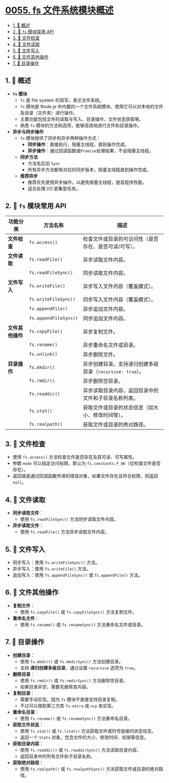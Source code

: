 # [0055. fs 文件系统模块概述](https://github.com/Tdahuyou/TNotes.nodejs/tree/main/notes/0055.%20fs%20%E6%96%87%E4%BB%B6%E7%B3%BB%E7%BB%9F%E6%A8%A1%E5%9D%97%E6%A6%82%E8%BF%B0)

<!-- region:toc -->

- [1. 📝 概述](#1--概述)
- [2. 📒 `fs` 模块常用 API](#2--fs-模块常用-api)
- [3. 📒 文件检查](#3--文件检查)
- [4. 📒 文件读取](#4--文件读取)
- [5. 📒 文件写入](#5--文件写入)
- [6. 📒 文件其他操作](#6--文件其他操作)
- [7. 📒 目录操作](#7--目录操作)

<!-- endregion:toc -->

## 1. 📝 概述

- **`fs` 模块**
  - `fs` 是 file system 的简写，表示文件系统。
  - `fs` 模块是 Node.js 中内置的一个文件系统模块，使用它可以对本地的文件及目录（文件夹）进行操作。
  - 主要功能包括文件的读取与写入、目录操作、文件状态获取等。
  - 熟悉 `fs` 模块的方法和选项，能够高效地进行文件和目录操作。
- **异步与同步操作**
  - `fs` 模块提供了同步和异步两种操作方式：
    - **同步操作**：直接执行，阻塞主线程，直到操作完成。
    - **异步操作**：通过回调函数或`Promise`处理结果，不会阻塞主线程。
  - **同步方法**
    - 方法名后加 `Sync`
    - 所有异步方法都有对应的同步版本，阻塞主线程直到操作完成。
  - **推荐异步**
    - 推荐优先使用异步操作，以避免阻塞主线程，提高程序性能。
    - 适合处理 I/O 密集型任务。

## 2. 📒 `fs` 模块常用 API

| **功能分类** | **方法名称** | **描述** |
| --- | --- | --- |
| **文件检查** | `fs.access()` | 检查文件或目录的可访问性（是否存在、是否可读/可写）。 |
| **文件读取** | `fs.readFile()` | 异步读取文件内容。 |
|  | `fs.readFileSync()` | 同步读取文件内容。 |
| **文件写入** | `fs.writeFile()` | 异步写入文件内容（覆盖模式）。 |
|  | `fs.writeFileSync()` | 同步写入文件内容（覆盖模式）。 |
|  | `fs.appendFile()` | 异步追加文件内容。 |
|  | `fs.appendFileSync()` | 同步追加文件内容。 |
| **文件其他操作** | `fs.copyFile()` | 异步复制文件。 |
|  | `fs.rename()` | 异步重命名文件或目录。 |
|  | `fs.unlink()` | 异步删除文件。 |
| **目录操作** | `fs.mkdir()` | 异步创建目录。支持递归创建多级目录（`recursive: true`）。 |
|  | `fs.rmdir()` | 异步删除空目录。 |
|  | `fs.readdir()` | 异步读取目录内容，返回目录中的文件和子目录名称列表。 |
|  | `fs.stat()` | 获取文件或目录的状态信息（如大小、修改时间等）。 |
|  | `fs.realpath()` | 获取文件或目录的绝对路径。 |

## 3. 📒 文件检查

- 使用 `fs.access()` 方法检查文件是否存在及其可读、可写属性。
- 参数 `mode` 可以指定访问权限，默认为 `fs.constants.F_OK`（仅检查文件是否存在）。
- 返回值是通过回调函数传递的错误对象，如果文件存在且符合权限，则返回 `null`。

## 4. 📒 文件读取

- **同步读取文件**：
  - 使用 `fs.readFileSync()` 方法同步读取文件内容。
- **异步读取文件**：
  - 使用 `fs.readFile()` 方法异步读取文件内容。

## 5. 📒 文件写入

- 同步写入：使用 `fs.writeFileSync()` 方法。
- 异步写入：使用 `fs.writeFile()` 方法。
- 追加写入：使用 `fs.appendFileSync()` 或 `fs.appendFile()` 方法。

## 6. 📒 文件其他操作

- **复制文件**：
  - 使用 `fs.copyFile()` 或 `fs.copyFileSync()` 方法复制文件。
- **重命名文件**：
  - 使用 `fs.rename()` 或 `fs.renameSync()` 方法重命名文件或目录。

## 7. 📒 目录操作

- **创建目录**：
  - 使用 `fs.mkdir()` 或 `fs.mkdirSync()` 方法创建目录。
  - 支持 **递归创建多级目录**，通过设置 `recursive` 选项为 `true`。
- **删除目录**：
  - 使用 `fs.rmdir()` 或 `fs.rmdirSync()` 方法删除空目录。
  - 如果目录非空，需要先删除其内容。
- **复制目录**：
  - 需要手动实现，因为 `fs` 模块不直接支持目录复制。
  - 不过可以借助第三方库 `fs-extra` 或 `ncp` 来实现。
- **重命名目录**：
  - 使用 `fs.rename()` 或 `fs.renameSync()` 方法重命名目录。
- **获取文件状态**：
  - 使用 `fs.stat()` 或 `fs.lstat()` 方法获取文件或符号链接的状态信息。
  - 返回一个 `Stats` 对象，包含文件的大小、修改时间、权限等信息。
- **获取目录内容**：
  - 使用 `fs.readdir()` 或 `fs.readdirSync()` 方法读取目录内容。
  - 返回目录中的所有文件和子目录名称。
- **获取绝对路径**：
  - 使用 `fs.realpath()` 或 `fs.realpathSync()` 方法获取文件或目录的绝对路径。
